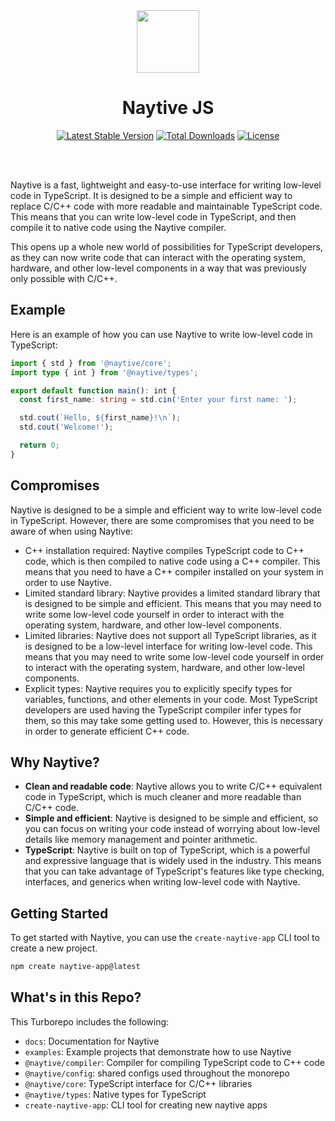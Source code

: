 <!-- markdownlint-disable no-inline-html -->
<p align="center">
  <br><br>
  <img src="https://avatars.githubusercontent.com/u/89473452?s=200&v=4" height="100"/>
</p>

<h1 align="center">Naytive JS</h1>

<p align="center">
	<a href="https://packagist.org/packages/leafs/hanabira"
		><img
			src="https://poser.pugx.org/leafs/hanabira/v/stable"
			alt="Latest Stable Version"
	/></a>
	<a href="https://packagist.org/packages/leafs/hanabira"
		><img
			src="https://poser.pugx.org/leafs/hanabira/downloads"
			alt="Total Downloads"
	/></a>
	<a href="https://packagist.org/packages/leafs/hanabira"
		><img
			src="https://poser.pugx.org/leafs/hanabira/license"
			alt="License"
	/></a>
</p>
<br />
<br />

Naytive is a fast, lightweight and easy-to-use interface for writing low-level code in TypeScript. It is designed to be a simple and efficient way to replace C/C++ code with more readable and maintainable TypeScript code. This means that you can write low-level code in TypeScript, and then compile it to native code using the Naytive compiler.

This opens up a whole new world of possibilities for TypeScript developers, as they can now write code that can interact with the operating system, hardware, and other low-level components in a way that was previously only possible with C/C++.

## Example

Here is an example of how you can use Naytive to write low-level code in TypeScript:

```typescript
import { std } from '@naytive/core';
import type { int } from '@naytive/types';

export default function main(): int {
  const first_name: string = std.cin('Enter your first name: ');

  std.cout(`Hello, ${first_name}!\n`);
  std.cout('Welcome!');

  return 0;
}
```

## Compromises

Naytive is designed to be a simple and efficient way to write low-level code in TypeScript. However, there are some compromises that you need to be aware of when using Naytive:

- C++ installation required: Naytive compiles TypeScript code to C++ code, which is then compiled to native code using a C++ compiler. This means that you need to have a C++ compiler installed on your system in order to use Naytive.
- Limited standard library: Naytive provides a limited standard library that is designed to be simple and efficient. This means that you may need to write some low-level code yourself in order to interact with the operating system, hardware, and other low-level components.
- Limited libraries: Naytive does not support all TypeScript libraries, as it is designed to be a low-level interface for writing low-level code. This means that you may need to write some low-level code yourself in order to interact with the operating system, hardware, and other low-level components.
- Explicit types: Naytive requires you to explicitly specify types for variables, functions, and other elements in your code. Most TypeScript developers are used having the TypeScript compiler infer types for them, so this may take some getting used to. However, this is necessary in order to generate efficient C++ code.

## Why Naytive?

- **Clean and readable code**: Naytive allows you to write C/C++ equivalent code in TypeScript, which is much cleaner and more readable than C/C++ code.
- **Simple and efficient**: Naytive is designed to be simple and efficient, so you can focus on writing your code instead of worrying about low-level details like memory management and pointer arithmetic.
- **TypeScript**: Naytive is built on top of TypeScript, which is a powerful and expressive language that is widely used in the industry. This means that you can take advantage of TypeScript's features like type checking, interfaces, and generics when writing low-level code with Naytive.

## Getting Started

To get started with Naytive, you can use the `create-naytive-app` CLI tool to create a new project.

```sh
npm create naytive-app@latest
```

## What's in this Repo?

This Turborepo includes the following:

- `docs`: Documentation for Naytive
- `examples`: Example projects that demonstrate how to use Naytive
- `@naytive/compiler`: Compiler for compiling TypeScript code to C++ code
- `@naytive/config`: shared configs used throughout the monorepo
- `@naytive/core`: TypeScript interface for C/C++ libraries
- `@naytive/types`: Native types for TypeScript
- `create-naytive-app`: CLI tool for creating new naytive apps
